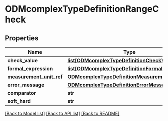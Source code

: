 # ODMcomplexTypeDefinitionRangeCheck

## Properties
Name | Type | Description | Notes
------------ | ------------- | ------------- | -------------
**check_value** | [**list[ODMcomplexTypeDefinitionCheckValue]**](ODMcomplexTypeDefinitionCheckValue.md) |  | [optional] 
**formal_expression** | [**list[ODMcomplexTypeDefinitionFormalExpression]**](ODMcomplexTypeDefinitionFormalExpression.md) |  | [optional] 
**measurement_unit_ref** | [**ODMcomplexTypeDefinitionMeasurementUnitRef**](ODMcomplexTypeDefinitionMeasurementUnitRef.md) |  | [optional] 
**error_message** | [**ODMcomplexTypeDefinitionErrorMessage**](ODMcomplexTypeDefinitionErrorMessage.md) |  | [optional] 
**comparator** | **str** |  | [optional] 
**soft_hard** | **str** |  | [optional] 

[[Back to Model list]](../README.md#documentation-for-models) [[Back to API list]](../README.md#documentation-for-api-endpoints) [[Back to README]](../README.md)


